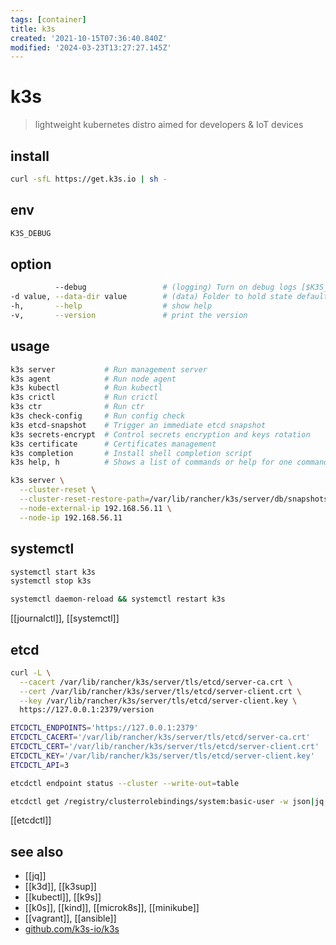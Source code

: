 ```yaml
---
tags: [container]
title: k3s
created: '2021-10-15T07:36:40.840Z'
modified: '2024-03-23T13:27:27.145Z'
---
```


# k3s

> lightweight kubernetes distro aimed for developers & IoT devices

## install

```sh
curl -sfL https://get.k3s.io | sh -
```

## env

```sh
K3S_DEBUG
```

## option

```sh
          --debug                 # (logging) Turn on debug logs [$K3S_DEBUG]
-d value, --data-dir value        # (data) Folder to hold state default /var/lib/rancher/k3s or ${HOME}/.rancher/k3s if not root
-h,       --help                  # show help
-v,       --version               # print the version
```

## usage

```sh
k3s server           # Run management server
k3s agent            # Run node agent
k3s kubectl          # Run kubectl
k3s crictl           # Run crictl
k3s ctr              # Run ctr
k3s check-config     # Run config check
k3s etcd-snapshot    # Trigger an immediate etcd snapshot
k3s secrets-encrypt  # Control secrets encryption and keys rotation
k3s certificate      # Certificates management
k3s completion       # Install shell completion script
k3s help, h          # Shows a list of commands or help for one command

k3s server \
  --cluster-reset \
  --cluster-reset-restore-path=/var/lib/rancher/k3s/server/db/snapshots/etcd-snapshot-k3s-server-1-1643738640 \
  --node-external-ip 192.168.56.11 \
  --node-ip 192.168.56.11
```

## systemctl

```sh
systemctl start k3s
systemctl stop k3s

systemctl daemon-reload && systemctl restart k3s
```

[[journalctl]], [[systemctl]]

## etcd

```sh
curl -L \
  --cacert /var/lib/rancher/k3s/server/tls/etcd/server-ca.crt \
  --cert /var/lib/rancher/k3s/server/tls/etcd/server-client.crt \
  --key /var/lib/rancher/k3s/server/tls/etcd/server-client.key \
  https://127.0.0.1:2379/version
```

```sh
ETCDCTL_ENDPOINTS='https://127.0.0.1:2379' 
ETCDCTL_CACERT='/var/lib/rancher/k3s/server/tls/etcd/server-ca.crt' 
ETCDCTL_CERT='/var/lib/rancher/k3s/server/tls/etcd/server-client.crt' 
ETCDCTL_KEY='/var/lib/rancher/k3s/server/tls/etcd/server-client.key' 
ETCDCTL_API=3 

etcdctl endpoint status --cluster --write-out=table

etcdctl get /registry/clusterrolebindings/system:basic-user -w json|jq '.kvs[].key|=@base64d|.kvs[].value|=@base64d'
```

[[etcdctl]]

## see also

- [[jq]]
- [[k3d]], [[k3sup]]
- [[kubectl]], [[k9s]]
- [[k0s]], [[kind]], [[microk8s]], [[minikube]]
- [[vagrant]], [[ansible]]
- [github.com/k3s-io/k3s](https://github.com/k3s-io/k3s)

